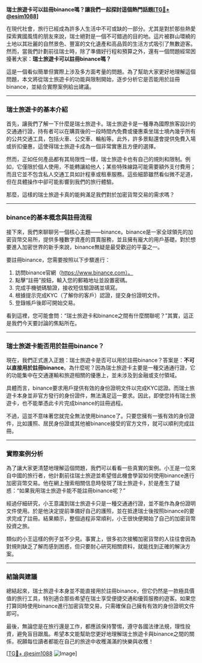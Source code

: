 **瑞士旅遊卡可以註冊binance嗎？讓我們一起探討這個熱門話題[[TG💪+ @esim1088](https://t.me/s/esim1088)]**

在現代社會，旅行已經成為許多人生活中不可或缺的一部分。尤其是對於那些熱愛探索異國風情的朋友來說，瑞士絕對是一個不可錯過的目的地。這片被群山環繞的土地以其壯麗的自然景色、豐富的文化遺產和高品質的生活方式吸引了無數遊客。然而，當我們計劃前往瑞士時，除了準備好行程和預算之外，還有一個問題經常困擾著大家：**瑞士旅遊卡可以註冊binance嗎？**

這是一個看似簡單但實際上涉及多方面考量的問題。為了幫助大家更好地理解這個問題，本文將從瑞士旅遊卡的功能與限制開始，逐步分析它是否能用於註冊binance，並結合實際案例給出建議。

---

### 瑞士旅遊卡的基本介紹

首先，讓我們了解一下什麼是瑞士旅遊卡。瑞士旅遊卡是一種專為國際旅客設計的交通通行證，持有者可以在購買後的一段時間內免費或優惠乘坐瑞士境內幾乎所有的公共交通工具，包括火車、公交車、輪船等。此外，許多景點還會提供免費入場或折扣優惠，這使得瑞士旅遊卡成為一個非常實惠且方便的選擇。

然而，正如任何產品都有其局限性一樣，瑞士旅遊卡也有自己的規則和限制。例如，它僅限於個人使用，不能轉讓給他人；某些特殊線路可能需要額外支付費用；而且它並不包含私人交通工具如計程車或租車服務。這些細節雖然看似微不足道，但在具體操作中卻可能影響到我們的旅行體驗。

那麼，這樣的瑞士旅遊卡真的能夠滿足我們對於加密貨幣交易的需求嗎？

---

### binance的基本概念與註冊流程

接下來，我們來聊聊另一個核心主題——binance。binance是一家全球領先的加密貨幣交易所，提供多種數字資產的買賣服務，並且擁有龐大的用戶基礎。對於想要進入加密世界的新手來說，binance無疑是最受歡迎的平臺之一。

要註冊binance，您需要按照以下步驟進行：

1. 訪問binance官網（https://www.binance.com）。
2. 點擊“註冊”按鈕，輸入您的郵箱地址並設置密碼。
3. 完成手機號碼驗證，接收短信驗證碼並填寫。
4. 根據提示完成KYC（了解你的客戶）認證，提交身份證明文件。
5. 登錄帳戶後即可開始交易。

看到這裡，您可能會問：“瑞士旅遊卡和binance之間有什麼關聯呢？”其實，這正是我們今天要討論的焦點所在。

---

### 瑞士旅遊卡能否用於註冊binance？

現在，我們正式進入正題：瑞士旅遊卡是否可以用於註冊binance？答案是：**不可以直接用於註冊binance**。為什麼呢？因為瑞士旅遊卡主要是一種交通通行證，它的功能集中在交通運輸和旅遊相關的優惠上，並未涉及到金融或支付領域。

具體而言，binance要求用戶提供有效的身份證明文件以完成KYC認證。而瑞士旅遊卡本身並非官方發行的身份證件，無法滿足這一要求。因此，即使您持有瑞士旅遊卡，也不能單憑此卡片完成binance的註冊過程。

不過，這並不意味著您就完全無法使用binance了。只要您擁有一張有效的身份證件，比如護照、居民身份證或其他被binance接受的官方文件，就可以順利完成註冊。

---

### 實際案例分析

為了讓大家更清楚地理解這個問題，我們可以看看一些真實的案例。小王是一位來自中國的旅行者，他計劃前往瑞士旅遊並希望借此機會學習如何使用binance進行加密貨幣交易。他在網上搜索相關信息時發現了瑞士旅遊卡，於是產生了疑惑：“如果我用瑞士旅遊卡能不能註冊binance呢？”

經過仔細研究，小王意識到瑞士旅遊卡只是一種交通通行證，並不能作為身份證明文件使用。於是他決定提前準備好自己的護照，並在抵達瑞士後按照binance的要求完成了註冊。結果顯示，整個過程非常順利，小王很快便開始了自己的加密貨幣投資之旅。

類似的小王這樣的例子並不少見。事實上，很多初次接觸加密貨幣的人往往會因為對規則缺乏了解而感到困惑，但只要耐心研究相關資料，就能找到正確的解決方案。

---

### 結論與建議

總結起來，瑞士旅遊卡本身並不能直接用於註冊binance，但它仍然是一款極具價值的旅行工具，特別適合那些希望在瑞士享受便捷交通和優質服務的遊客。如果您打算同時使用binance進行加密貨幣交易，只需確保自己擁有有效的身份證明文件即可。

最後，無論您是在旅行還是工作，都應該保持警惕，遵守各國法律法規，理性投資，避免盲目跟風。希望本文能幫助您更好地理解瑞士旅遊卡與binance之間的關係，祝願每位讀者都能在自己的旅途中收穫滿滿的快樂與收穫！

[[TG💪+ @esim1088](https://t.me/s/esim1088) ![Image](https://i.postimg.cc/4NQfJmqS/Snipaste-2025-05-13-00-14-12.png)]